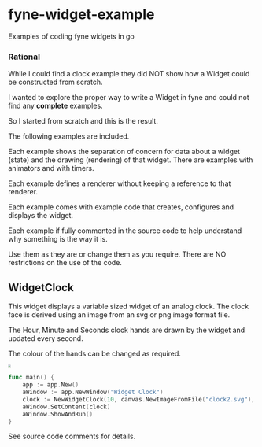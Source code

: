# fyne-widget-example
Examples of coding fyne widgets in go

### Rational

While I could find a clock example they did NOT show how a Widget could be constructed from scratch. 

I wanted to explore the proper way to write a Widget in fyne and could not find any **complete** examples.

So I started from scratch and this is the result. 

The following examples are included.

Each example shows the separation of concern for data about a widget (state) and the drawing (rendering) of that widget. There are examples with animators and with timers.

Each example defines a renderer without keeping a reference to that renderer. 

Each example comes with example code that creates, configures and displays the widget.

Each example if fully commented in the source code to help understand why something is the way it is.

Use them as they are or change them as you require. There are NO restrictions on the use of the code.

## WidgetClock

This widget displays a variable sized widget of an analog clock. The clock face is derived using an image from an svg or png image format file. 

The Hour, Minute and Seconds clock hands are drawn by the widget and updated every second.

The colour of the hands can be changed as required.

<img src="/home/stuart/git/golang/fyne-widget-example/fyne-clock-widget.png" style="zoom:33%;" />

```go
func main() {
	app := app.New()
	aWindow := app.NewWindow("Widget Clock")
	clock := NewWidgetClock(10, canvas.NewImageFromFile("clock2.svg"), 100, 100, true)
	aWindow.SetContent(clock)
	aWindow.ShowAndRun()
}
```

See source code comments for details.
